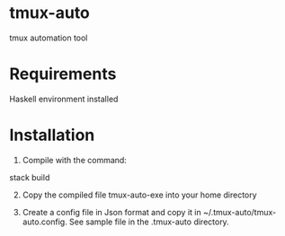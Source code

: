 # tmux-auto

tmux automation tool

# Requirements

Haskell environment installed

# Installation

1. Compile with the command:

stack build

2. Copy the compiled file tmux-auto-exe into your home directory

3. Create a config file in Json format and copy it in ~/.tmux-auto/tmux-auto.config. See sample file in the .tmux-auto directory.
